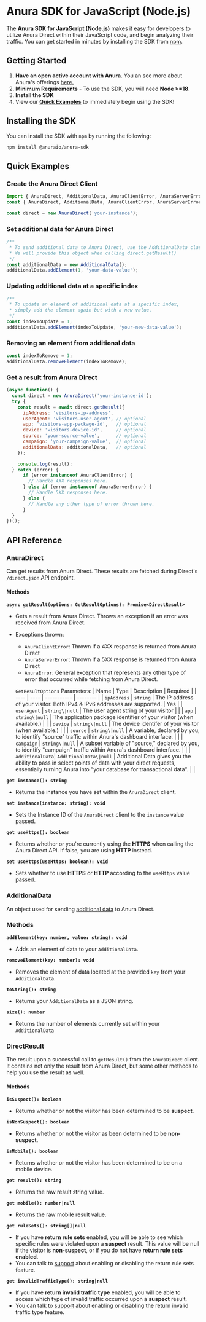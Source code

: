 # Anura SDK for JavaScript (Node.js)
The **Anura SDK for JavaScript (Node.js)** makes it easy for developers to utilize Anura Direct within their JavaScript code, and begin analyzing their traffic. You can get started in minutes by installing the SDK from [npm](https://www.npmjs.com/).

## Getting Started
1. **Have an open active account with Anura**. You an see more about Anura's offerings [here.](https://www.anura.io/product#plans-pricing)
2. **Minimum Requirements** - To use the SDK, you will need **Node >=18**.
3. **Install the SDK**
4. View our [**Quick Examples**](#quick-examples) to immediately begin using the SDK!

## Installing the SDK
You can install the SDK with `npm` by running the following:
```sh
npm install @anuraio/anura-sdk
```

## Quick Examples

### Create the Anura Direct Client
```javascript
import { AnuraDirect, AdditionalData, AnuraClientError, AnuraServerError } from '@anuraio/anura-sdk'; // ESModule Import
const { AnuraDirect, AdditionalData, AnuraClientError, AnuraServerError } = require('@anuraio/anura-sdk'); // CommonJS Import

const direct = new AnuraDirect('your-instance');
```

### Set additional data for Anura Direct
```javascript
/**
 * To send additional data to Anura Direct, use the AdditionalData class. 
 * We will provide this object when calling direct.getResult()
 */
const additionalData = new AdditionalData();
additionalData.addElement(1, 'your-data-value');
```

### Updating additional data at a specific index
```javascript
/**
 * To update an element of additional data at a specific index,
 * simply add the element again but with a new value.
 */
const indexToUpdate = 1;
additionalData.addElement(indexToUpdate, 'your-new-data-value');
```

### Removing an element from additional data
```javascript
const indexToRemove = 1;
additionalData.removeElement(indexToRemove);
```

### Get a result from Anura Direct
```javascript
(async function() {
  const direct = new AnuraDirect('your-instance-id');
  try {
    const result = await direct.getResult({
      ipAddress: 'visitors-ip-address',
      userAgent: 'visitors-user-agent', // optional
      app: 'visitors-app-package-id',   // optional
      device: 'visitors-device-id',     // optional
      source: 'your-source-value',      // optional
      campaign: 'your-campaign-value',  // optional
      additionalData: additionalData,   // optional
    });

    console.log(result);
  } catch (error) {
      if (error instanceof AnuraClientError) {
        // Handle 4XX responses here.
      } else if (error instanceof AnuraServerError) {
        // Handle 5XX responses here.
      } else {
        // Handle any other type of error thrown here.
      }
  }
})();
```

## API Reference
### AnuraDirect
Can get results from Anura Direct. These results are fetched during Direct's `/direct.json` API endpoint.

#### Methods
**`async getResult(options: GetResultOptions): Promise<DirectResult>`**
- Gets a result from Anura Direct. Throws an exception if an error was received from Anura Direct.
- Exceptions thrown:
  - `AnuraClientError`: Thrown if a 4XX response is returned from Anura Direct
  - `AnuraServerError`: Thrown if a 5XX response is returned from Anura Direct
  - `AnuraError`: General exception that represents any other type of error that occurred while fetching from Anura Direct.

  `GetResultOptions` Parameters:
  | Name | Type | Description | Required |
  | ---- | ---- | ----------- | -------- |
  | `ipAddress` | `string` | The IP address of your visitor. Both IPv4 & IPv6 addresses are supported. | Yes |
  | `userAgent` | `string\|null` | The user agent string of your visitor |  |
  | `app` | `string\|null` | The application package identifier of your visitor (when available.) | |
  | `device` | `string\|null` | The device identifer of your visitor (when available.) | |
  | `source` | `string\|null` | A variable, declared by you, to identify "source" traffic within Anura's dashboard interface. | |
  | `campaign` | `string\|null` | A subset variable of "source," declared by you, to identify "campaign" traffic within Anura's dashboard interface. | |
  | `additionalData`| `AdditionalData\|null` | Additional Data gives you the ability to pass in select points of data with your direct requests, essentially turning Anura into "your database for transactional data". | |

**`get instance(): string`**
- Returns the instance you have set within the `AnuraDirect` client.

**`set instance(instance: string): void`**
- Sets the Instance ID of the `AnuraDirect` client to the `instance` value passed.

**`get useHttps(): boolean`**
- Returns whether or you're currently using the **HTTPS** when calling the Anura Direct API. If false, you are using **HTTP** instead.

**`set useHttps(useHttps: boolean): void`**
- Sets whether to use **HTTPS** or **HTTP** according to the `useHttps` value passed.

### AdditionalData
An object used for sending [additional data](https://docs.anura.io/integration/additional-data) to Anura Direct.

### Methods
**`addElement(key: number, value: string): void`**
- Adds an element of data to your `AdditionalData`.

**`removeElement(key: number): void`**
- Removes the element of data located at the provided `key` from your `AdditionalData`.

**`toString(): string`**
- Returns your `AdditionalData` as a JSON string.

**`size(): number`**
- Returns the number of elements currently set within your `AdditionalData`

### DirectResult
The result upon a successful call to `getResult()` from the `AnuraDirect` client. It contains not only the result from Anura Direct, but some other methods to help you use the result as well.

#### Methods
**`isSuspect(): boolean`**
- Returns whether or not the visitor has been determined to be **suspect**.

**`isNonSuspect(): boolean`**
- Returns whether or not the visitor as been determined to be **non-suspect**.

**`isMobile(): boolean`**
- Returns whether or  not the visitor has been determined to be on a mobile device.

**`get result(): string`**
- Returns the raw result string value.

**`get mobile(): number|null`**
- Returns the raw mobile result value.

**`get ruleSets(): string[]|null`**
- If you have **return rule sets** enabled, you will be able to see which specific rules were violated upon a **suspect** result. This value will be null if the visitor is **non-suspect**, or if you do not have **return rule sets enabled**.
- You can talk to [support](mailto:support@anura.io) about enabling or disabling the return rule sets feature.

**`get invalidTrafficType(): string|null`**
- If you have **return invalid traffic type** enabled, you will be able to access which type of invalid traffic occurred upon a **suspect** result.
- You can talk to [support](mailto:support@anura.io) about enabling or disabling the return invalid traffic type feature.
